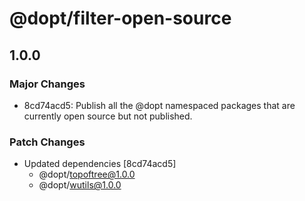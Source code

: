 # @dopt/filter-open-source

## 1.0.0

### Major Changes

- 8cd74acd5: Publish all the @dopt namespaced packages that are currently open source but not published.

### Patch Changes

- Updated dependencies [8cd74acd5]
  - @dopt/topoftree@1.0.0
  - @dopt/wutils@1.0.0
